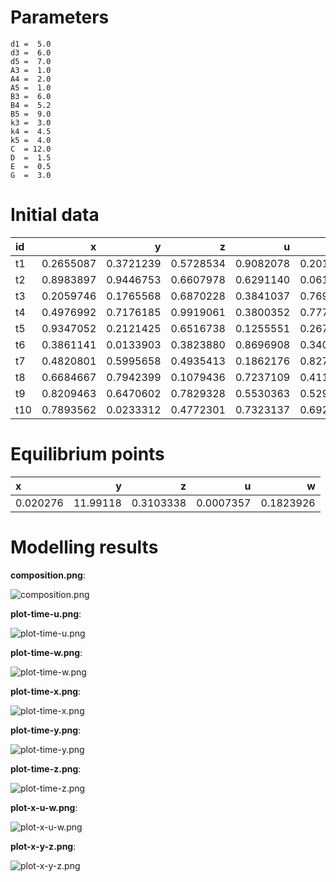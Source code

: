 # Parameters #
	d1 =  5.0
	d3 =  6.0
	d5 =  7.0
	A3 =  1.0
	A4 =  2.0
	A5 =  1.0
	B3 =  6.0
	B4 =  5.2
	B5 =  9.0
	k3 =  3.0
	k4 =  4.5
	k5 =  4.0
	C  = 12.0
	D  =  1.5
	E  =  0.5
	G  =  3.0

# Initial data #
|id   |          x|          y|          z|          u|          w|
|:----|----------:|----------:|----------:|----------:|----------:|
|t1   |  0.2655087|  0.3721239|  0.5728534|  0.9082078|  0.2016819|
|t2   |  0.8983897|  0.9446753|  0.6607978|  0.6291140|  0.0617863|
|t3   |  0.2059746|  0.1765568|  0.6870228|  0.3841037|  0.7698414|
|t4   |  0.4976992|  0.7176185|  0.9919061|  0.3800352|  0.7774452|
|t5   |  0.9347052|  0.2121425|  0.6516738|  0.1255551|  0.2672207|
|t6   |  0.3861141|  0.0133903|  0.3823880|  0.8696908|  0.3403490|
|t7   |  0.4820801|  0.5995658|  0.4935413|  0.1862176|  0.8273733|
|t8   |  0.6684667|  0.7942399|  0.1079436|  0.7237109|  0.4112744|
|t9   |  0.8209463|  0.6470602|  0.7829328|  0.5530363|  0.5297196|
|t10  |  0.7893562|  0.0233312|  0.4772301|  0.7323137|  0.6927316|


# Equilibrium points #
|x         |         y|          z|          u|          w|
|:---------|---------:|----------:|----------:|----------:|
|0.020276  |  11.99118|  0.3103338|  0.0007357|  0.1823926|


# Modelling results #
**composition.png**:

![composition.png](composition.png)

**plot-time-u.png**:

![plot-time-u.png](plot-time-u.png)

**plot-time-w.png**:

![plot-time-w.png](plot-time-w.png)

**plot-time-x.png**:

![plot-time-x.png](plot-time-x.png)

**plot-time-y.png**:

![plot-time-y.png](plot-time-y.png)

**plot-time-z.png**:

![plot-time-z.png](plot-time-z.png)

**plot-x-u-w.png**:

![plot-x-u-w.png](plot-x-u-w.png)

**plot-x-y-z.png**:

![plot-x-y-z.png](plot-x-y-z.png)

